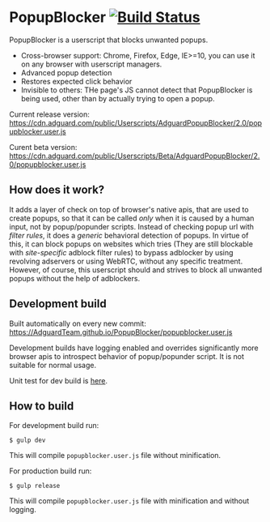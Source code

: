 # PopupBlocker [![Build Status](https://travis-ci.org/AdguardTeam/PopupBlocker.svg?branch=master)](https://travis-ci.org/AdguardTeam/PopupBlocker)
PopupBlocker is a userscript that blocks unwanted popups.

 - Cross-browser support: Chrome, Firefox, Edge, IE>=10, you can use it on any browser with userscript managers.
 - Advanced popup detection
 - Restores expected click behavior
 - Invisible to others: THe page's JS cannot detect that PopupBlocker is being used, other than by actually trying to open a popup.

Current release version: https://cdn.adguard.com/public/Userscripts/AdguardPopupBlocker/2.0/popupblocker.user.js

Curent beta version: https://cdn.adguard.com/public/Userscripts/Beta/AdguardPopupBlocker/2.0/popupblocker.user.js

## How does it work?

It adds a layer of check on top of browser's native apis, that are used to create popups, so that it can be called _only_ when it is caused by a human input, not by popup/popunder scripts. Instead of checking popup url with _filter rules_, it does a _generic_ behavioral detection of popups. In virtue of this, it can block popups on websites which tries (They are still blockable with _site-specific_ adblock filter rules) to bypass adblocker by using revolving adservers or using WebRTC, without any specific treatment. However, of course, this userscript should and strives to block all unwanted popups without the help of adblockers. 

## Development build

Built automatically on every new commit:
https://AdguardTeam.github.io/PopupBlocker/popupblocker.user.js

Development builds have logging enabled and overrides significantly more browser apis to introspect behavior of popup/popunder script. It is not suitable for normal usage.

Unit test for dev build is [here](https://AdguardTeam.github.io/PopupBlocker/test/).

## How to build

For development build run:

    $ gulp dev

This will compile `popupblocker.user.js` file without minification.

For production build run:

    $ gulp release

This will compile `popupblocker.user.js` file with minification and without logging.
